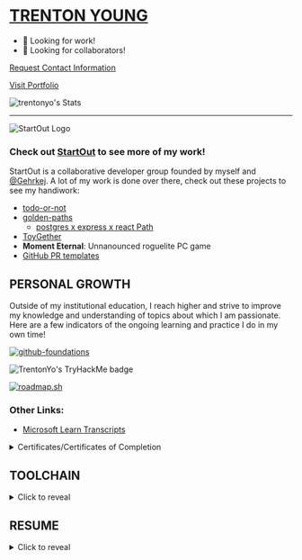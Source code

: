 [TRENTON YOUNG](https://trentonyo.com)
=============

- 👔 Looking for work!
- 🧠 Looking for collaborators!

[Request Contact Information](mailto:askstartout@gmail.com?subject=Request%20for%20Contact%20Info%20%7C%20Trenton%20Young&body=%5BPlease%20include%20your%20own%20contact%20information%20as%20well%20as%20the%20reason%20you%20are%20requesting%20information!%5D)

[Visit Portfolio](https://trentonyo.com)

![trentonyo's Stats](https://github-readme-stats.vercel.app/api?username=trentonyo&theme=dark&show_icons=true&hide_border=true&count_private=true)

-----------------

![StartOut Logo](https://github.com/user-attachments/assets/72ff6d27-e876-4a5a-b75e-81cf6e9f9b9e)
### Check out [StartOut](https://github.com/Start-Out) to see more of my work!

StartOut is a collaborative developer group founded by myself and [@Gehrkej](https://github.com/Gehrkej). A lot of my work is done over there, check out these projects to see my handiwork:

- [todo-or-not](https://github.com/Start-Out/todo-or-not)
- [golden-paths](https://github.com/Start-Out/golden-paths)
  - [postgres x express x react Path](https://github.com/Start-Out/path-postgresql-express-react)
- [ToyGether](toygether.net)
- **Moment Eternal**: Unnanounced roguelite PC game
- [GitHub PR templates](https://github.com/Start-Out/.github)
   
PERSONAL GROWTH
--------------

Outside of my institutional education, I reach higher and strive to improve my knowledge and understanding of topics about which I am passionate. Here are a few indicators of the ongoing learning and practice I do in my own time!

[![github-foundations](https://github.com/user-attachments/assets/9b4caabe-609a-4471-bf84-099092e2248e)](https://www.credly.com/badges/743924bd-d2f6-45b5-a0db-31163834473e/public_url)


<img src="https://tryhackme-badges.s3.amazonaws.com/trentonyo.png" alt="TrentonYo's TryHackMe badge"> 

[![roadmap.sh](https://roadmap.sh/card/tall/6609c3dbda1671f986ef14a5?variant=dark&roadmaps=python%2Cdocker%2Cdevops)](https://roadmap.sh)
### Other Links:

- [Microsoft Learn Transcripts](https://learn.microsoft.com/en-us/users/trentonyo/transcript/v03o0f32n4rz1k0)


<details>
 <summary>
  Certificates/Certificates of Completion
 </summary>

 ![DevSecOps Path on TryHackMe](https://github.com/trentonyo/trentonyo/assets/10158233/dd49a607-39f2-4be5-80e5-9b218bad1fd2)
 
</details>

TOOLCHAIN
---------

<details>
<summary>
   Click to reveal
</summary>
[![Apple Music](https://img.shields.io/badge/Apple%20Music-F34E68?logo=apple%20music&logoColor=white)](#)
[![Apple Podcasts](https://img.shields.io/badge/Apple_Podcasts-9933CC?logo=apple-podcasts&logoColor=white)](#)
[![Asana](https://img.shields.io/badge/Asana-F06A6A?logo=asana&logoColor=fff)](#)
[![Blender](https://img.shields.io/badge/Blender-%23F5792A.svg?logo=blender&logoColor=white)](#)
[![Brave](https://img.shields.io/badge/Brave-FB542B?logo=Brave&logoColor=white)](#)
[![Codecademy](https://img.shields.io/badge/Codecademy-%2321759B.svg?logo=codecademy&logoColor=white)](#)
[![Coveralls](https://img.shields.io/badge/Coveralls-3F5767?logo=coveralls&logoColor=fff)](#)
[![C++](https://img.shields.io/badge/C++-%2300599C.svg?logo=c%2B%2B&logoColor=white)](#)
[![Discord](https://img.shields.io/badge/Discord-%235865F2.svg?&logo=discord&logoColor=white)](#)
[![Docker](https://img.shields.io/badge/Docker-2496ED?logo=docker&logoColor=fff)](#)
[![DuckDuckGo](https://img.shields.io/badge/DuckDuckGo-FF5722?logo=duckduckgo&logoColor=white)](#)
[![Figma](https://img.shields.io/badge/Figma-F24E1E?logo=figma&logoColor=white)](#)
[![Flask](https://img.shields.io/badge/Flask-000?logo=flask&logoColor=fff)](#)
[![freeCodeCamp](https://img.shields.io/badge/freeCodeCamp-0A0A23?logo=freecodecamp&logoColor=fff)](#)
[![GitHub](https://img.shields.io/badge/GitHub-%23121011.svg?logo=github&logoColor=white)](#)
[![GitHub Actions](https://img.shields.io/badge/GitHub_Actions-2088FF?logo=github-actions&logoColor=white)](#)
[![Gimp](https://img.shields.io/badge/Gimp-5C5543?logo=gimp&logoColor=white)](#)
[![Google](https://img.shields.io/badge/Google-4285F4?logo=google&logoColor=white)](#)
[![Google Chrome](https://img.shields.io/badge/Google%20Chrome-4285F4?logo=GoogleChrome&logoColor=white)](#)
[![Google Cloud](https://img.shields.io/badge/Google%20Cloud-%234285F4.svg?logo=google-cloud&logoColor=white)](#)
[![Google Drive](https://img.shields.io/badge/Google%20Drive-4285F4?logo=googledrive&logoColor=fff)](#)
[![Homebrew](https://img.shields.io/badge/Homebrew-FBB040?logo=homebrew&logoColor=fff)](#)
[![Indeed](https://img.shields.io/badge/Indeed-003A9B?logo=indeed&logoColor=fff)](#)
[![JavaScript](https://img.shields.io/badge/JavaScript-F7DF1E?logo=javascript&logoColor=000)](#)
[![LinkedIn](https://img.shields.io/badge/Linkedin-%230077B5.svg?logo=linkedin&logoColor=white)](#)
[![macOS](https://img.shields.io/badge/macOS-000000?logo=macos&logoColor=F0F0F0)](#)
[![Markdown](https://img.shields.io/badge/Markdown-%23000000.svg?logo=markdown&logoColor=white)](#)
[![MongoDB](https://img.shields.io/badge/MongoDB-%234ea94b.svg?logo=mongodb&logoColor=white)](#)
[![NodeJS](https://img.shields.io/badge/Node.js-6DA55F?logo=node.js&logoColor=white)](#)
[![npm](https://img.shields.io/badge/npm-CB3837?logo=npm&logoColor=fff)](#)
[![Postgres](https://img.shields.io/badge/Postgres-%23316192.svg?logo=postgresql&logoColor=white)](#)
[![PyCharm](https://img.shields.io/badge/PyCharm-143?logo=pycharm&logoColor=black&color=black&labelColor=green)](#)
[![PyPI](https://img.shields.io/badge/PyPI-3775A9?logo=pypi&logoColor=fff)](#)
[![Python](https://img.shields.io/badge/Python-3776AB?logo=python&logoColor=fff)](#)
[![Trello](https://img.shields.io/badge/Trello-0052CC?logo=trello&logoColor=fff)](#)
[![Ubuntu](https://img.shields.io/badge/Ubuntu-E95420?logo=ubuntu&logoColor=white)](#)
[![Windows 10](https://img.shields.io/badge/Windows%2010-0078D6?logo=windows10&logoColor=fff)](#)
[![YAML](https://img.shields.io/badge/YAML-CB171E?logo=yaml&logoColor=fff)](#)
</details>


RESUME
-------

<details>
<summary>
Click to reveal
</summary>

## ABOUT ME
I have been coding since childhood. The year 2024 will mark a very exciting milestone for me, I will have been coding for over half my life come November. Throughout my life I have worked programming and scripting into virtually everything I do from music, to games, to family, to art, and so many other aspects that I couldn’t hope to enumerate because it is so ubiquitous. 
My passion for leadership and collaboration has led me to building a professional team of peers and developing products as a start up. I aim high because I know that I can rise to the occasion when tasked with a challenge; I've come up against what felt at the time like impossible gaps in understanding but have always been able to bridge what I know and what my experience as an excellent student has enabled me to learn as needed. My knowledge base and experiences are vast enough that I can effectively learn new skills and tools as if I had a head start of at least a year working with them. I never shy away from an opportunity to use a new tool or framework, I always dive in and aim to become a champion of the system for my team. 

## EDUCATION
> ### Bachelor of Science, Applied Computer Science
> _August 2024_
> #### Oregon State University, Corvallis, Oregon
>
> Highlights:
> - Human-Computer Interaction Focus, gave experience with user research, universal design tools GenderMag, and UI/UX design heuristics
> - Cloud development classes, website won Hall of Fame recognition, gave experience with Node.js, Flask, MongoDB, and designing RESTful APIs
> - Leadership roles in team projects, several projects per year with different members and different tasks gave flexible leadership experience
> - Experience developing in and for Windows, Linux, and OSX environments (local and remote)

 
> ## Associates of Science, Health Information Management
> _May 2019_
> #### University of Alaska Southeast, Sitka, Alaska
> - Graduate of Distinction, Commencement Speaker
>
> Hightlights:
> - E-Learning platform taught effective use of technology and self-motivation
> - Health Law classes instructed HIPAA, HITECH, as well as ICD-10 and CPT
> - Intermediate anatomy and physiology

 
## PROJECTS
> ### [TODO-Or-Not - Python Package](github.com/Start-Out/todo-or-not)
> _Integrate your TODO comments with GitHub issues, easy set up and no write perms needed_
> - Package uses GitHub API to generate issues from inline comments in the code with context
> - Wrote CI/CD pipeline that tests with Pytest and Coveralls and deploys to PyPi
> - Collaborate with open-source contributors to localize into three international languages


> ### [GoldenPaths - Platform Template Engine](github.com/Start-Out/todo-or-not)
> _Templatize frameworks, pipelines, tools, and environments then use them right from the command line_
> - Defined a flexible and portable framework for defining tool and framework dependencies in YAML
> - Wrote a CLI in Python for cloning and configuring templates on Windows, Mac, Linux
> - Maintaining templates, list includes modern web app and will continue to grow
> - Devised exhaustive testing suite across Windows, MacOS, and Linux with Python 3.8-3.12


> ### [Healthcare Provider Data API - Senior Capstone Project](github.com/FHIRType/workshop)
> _Partnered with CMS Payer Provider PacificSource, Oregon State University, Corvallis, Oregon_
> - Project sponsored by industry CMS Payer PacificSource
> - Team leadership role for 5 talented collaborators, guided through use of VCS and user-centric design
> - Owned all CI/CD, GitHub integrations, workflows, deployed Docker cluster to Google Cloud Platform instance
> - Utilized Python asynchronous programming to increase response time from 30s/record to 6s/record

## WORK EXPERIENCE
> ### Administrative Assistant - Facilities and Maintenance
> _Jan. 2019 - Dec. 2019_
> _Peacehealth Ketchikan, Ketchikan, Alaska_
> - Roles included office support work, responding to security and safety calls, reporting to standards bodies
> - Enhanced Computerized Maintenance Management System, increased asset coverage to include 200 more life safety assets, a 4x increase over old paper system
> - Cooperated closely with other departments in crisis, responded to several cataclysmic emergencies including two plane crashes
> - Organized meetings with internal and external C-suite executives concerning patient and employee safety

## SKILLS

### ⭐ Proficient: 
Python, JavaScript, GitHub Actions, Figma, IntelliJ IDEs, MS Office, leadership, project management, collaboration, unit testing, regression testing

### ✅ Intermediate: 
Docker, Node.js, GitHub Environments, Cloud Deployment (GCP), PostgreSQL, Insomnia, SSH, Blender, Trello, Asana, Lua, Java, integration testing, C/C++, GitLab, Ubuntu, Software Development Lifecycle, universal design

### 🔜 Learning: 
Kubernetes, Assembly, QGIS, Jenkins, Golang, cybersecurity, DevSecOps

## AWARDS

> ### GitHub Foundations Certificate
> _September 2024_

> ### Completed DevSecOps Path on TryHackMe
> _July 2024_

> ### Awarded Graduate of Distinction by the Health Information Management department of UAS Sitka
> _May 2019_


</details>
